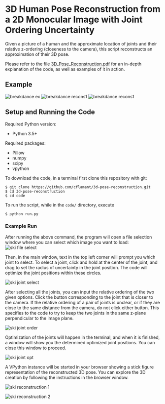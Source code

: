 # 3D Human Pose Reconstruction from a 2D Monocular Image with Joint Ordering Uncertainty

Given a picture of a human and the approximate location of joints and their relative z-ordering (closeness to the camera), this script reconstructs an approximation of their 3D pose.

Please refer to the file [3D_Pose_Reconstruction.pdf](3D_Pose_Reconstruction.pdf) for an in-depth explanation of the code, as well as examples of it in action.

## Example
![breakdance ex](fig/mybreakdance.png)
![breakdance recons1](fig/mybreakdancerecons.png)
![breakdance recons1](fig/mybreakdancerecons2.png)

## Setup and Running the Code
Required Python version:
* Python 3.5+

Required packages:
* Pillow
* numpy
* scipy
* vpython

To download the code, in a terminal first clone this repository with git:
```
$ git clone https://github.com/cflamant/3d-pose-reconstruction.git
$ cd 3d-pose-reconstruction
$ cd code
```

To run the script, while in the `code/` directory, execute

```
$ python run.py
```
### Example Run

After running the above command, the program will open a file selection window where you can select which image you want to load:
![ski file select](fig/selectfile.png)

  Then, in the main window, text in the top left corner will prompt you which joint to select. To select a joint, click and hold at the center of the joint, and drag to set the radius of uncertainty in the joint position. The code will optimize the joint positions within these circles.

![ski joint select](fig/selectjoints.png)

  After selecting all the joints, you can input the relative ordering of the two given options. Click the button corresponding to the joint that is closer to the camera. If the relative ordering of a pair of joints is unclear, or if they are close to the same distance from the camera, do not click either button. This specifies to the code to try to keep the two joints in the same z-plane perpendicular to the image plane.

![ski joint order](fig/jointordering.png)

  Optimization of the joints will happen in the terminal, and when it is finished, a window will show you the determined optimized joint positions. You can close this window to proceed.

![ski joint opt](fig/optjoints.png)

  A VPython instance will be started in your browser showing a stick figure representation of the reconstructed 3D pose. You can explore the 3D creation by following the instructions in the browser window.

![ski reconstruction 1](fig/skirecons1.png)

![ski reconstruction 2](fig/skirecons2.png)

